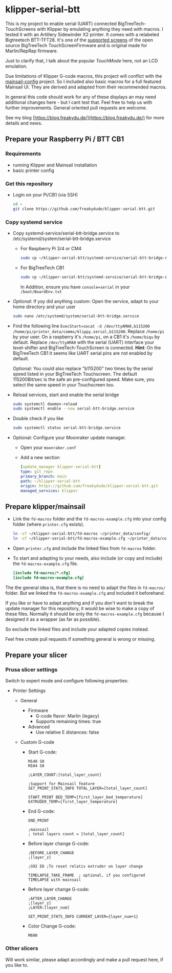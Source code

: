 # klipper-serial-btt

This is my project to enable serial (UART) connected BigTreeTech-TouchScreens with Klipper by emulating anything they need with macros. I tested it with an Artillery Sidewinder X2 printer. It comes with a relabeled Bigtreetech BTT-TFT28. It's one of the [supported screens](https://github.com/bigtreetech/BIGTREETECH-TouchScreenFirmware#supported-screens) of the open source BigTreeTech TouchScreenFirmware and is original made for Marlin/RepRap firmware.

Just to clarify that, I talk about the popular _TouchMode_ here, not an LCD emulation.

Due limitations of Klipper G-code macros, this project will conflict with the [mainsail-config](https://github.com/mainsail-crew/mainsail-config) project. So I included also basic macros for a full featured Mainsail UI. They are derived and adapted from their recommended macros.

In general this code should work for any of these displays an may need additional changes here - but I cant test that.
Feel free to help us with further improvements. General oriented pull requests are welcome.

See my blog [https://blog.freakydu.de/](https://blog.freakydu.de/) for more details and news.

## Prepare your Raspberry Pi / BTT CB1

### Requirements

- running Klipper and Mainsail installation
- basic printer config

### Get this repository

- Login on your Pi/CB1 (via SSH)

  ```bash
  cd ~
  git clone https://github.com/freakydude/klipper-serial-btt.git
  ```

### Copy systemd service

- Copy systemd-service/serial-btt-bridge.service to /etc/systemd/system/serial-btt-bridge.service

  - For Raspberry Pi 3/4 or CM4

    ```bash
    sudo cp ~/klipper-serial-btt/systemd-service/serial-btt-bridge-rpi.service /etc/systemd/system/  serial-btt-bridge.service
    ```

  - For BigTreeTech CB1

    ```bash
    sudo cp ~/klipper-serial-btt/systemd-service/serial-btt-bridge-cb1.service /etc/systemd/system/  serial-btt-bridge.service
    ```

    In Addition, ensure you have `console=serial` in your `/boot/BoardEnv.txt`

- _Optional:_ If yoy did anything custom: Open the service, adapt to your home directory and your user

  ```bash
  sudo nano /etc/systemd/system/serial-btt-bridge.service
  ```

- Find the following line `ExecStart=socat -d /dev/ttyAMA0,b115200 /home/pi/printer_data/comms/klippy.serial,b115200`. Replace `/home/pi` by your user. On a raspberry it's `/home/pi`, on a CB1 it's `/home/biqu` by default. Replace `/dev/ttyAMA0` with the serial (UART) interface your level-shifter and BigTreeTech-TouchScreen is connected. **Hint**: On the BigTreeTech CB1 it seems like UART serial pins are not enabled by default.

  Optional: You could also replace "b115200" two times by the serial speed listed in your BigTreeTech Touchscreen. The default 115200Bit/sec is the safe an pre-configured speed. Make sure, you select the same speed in your Touchscreen too.

- Reload services, start and enable the serial bridge

  ```bash
  sudo systemctl daemon-reload
  sudo systemctl enable --now serial-btt-bridge.service
  ```

- Double check if you like

  ```bash
  sudo systemctl status serial-btt-bridge.service
  ```

- Optional: Configure your Moonraker update manager.

  - Open your `moonraker.conf`
  - Add a new section

    ```yml
    [update_manager klipper-serial-btt]
    type: git_repo
    primary_branch: main
    path: ~/klipper-serial-btt
    origin: https://github.com/freakydude/klipper-serial-btt.git
    managed_services: klipper
    ```

## Prepare klipper/mainsail

- Link the `fd-macros` folder and the `fd-macros-example.cfg` into your config folder (where `printer.cfg` exists).

  ```bash
  ln -sf ~/klipper-serial-btt/fd-macros ~/printer_data/config/
  ln -sf ~/klipper-serial-btt/fd-macros-example.cfg ~/printer_data/config/
  ```

- Open `printer.cfg` and include the linked files from `fd-macros` folder.

- To start and adapting to your needs, also include (or copy and include) the `fd-macros-example.cfg` file.

  ```ini
  [include fd-macros/*.cfg]
  [include fd-macros-example.cfg]
  ```

The the general idea is, that there is no need to adapt the files in `fd-macros/` folder. But we linked the `fd-macros-example.cfg` and included it beforehand.

If you like or have to adapt anything and if you don't want to break the update manager for this repository, it would be wise to make a copy of these files. Normally it should be only the `fd-macros-example.cfg` because I designed it as a wrapper (as far as possible).

So exclude the linked files and include your adapted copies instead.

Feel free create pull requests if something general is wrong or missing.

## Prepare your slicer

### Prusa slicer settings

Switch to expert mode and configure following properties:

- Printer Settings

  - General
    - Firmware
      - G-code flavor: Marlin (legacy)
      - Supports remaining times: true
    - Advanced
      - Use relative E distances: false
  - Custom G-code

    - Start G-code:

      ```gcode
      M140 S0
      M104 S0

      ;LAYER_COUNT:[total_layer_count]

      ;Support for Mainsail feature
      SET_PRINT_STATS_INFO TOTAL_LAYER=[total_layer_count]

      START_PRINT BED_TEMP=[first_layer_bed_temperature] EXTRUDER_TEMP=[first_layer_temperature]
      ```

    - End G-code:

      ```gcode
      END_PRINT

      ;mainsail
      ; total layers count = [total_layer_count]
      ```

    - Before layer change G-code:

      ```gcode
      ;BEFORE_LAYER_CHANGE
      ;[layer_z]

      ;G92 E0 ;To reset relativ extruder on layer change

      TIMELAPSE_TAKE_FRAME  ; optional, if you configured TIMELAPSE with mainsail
      ```

    - Before layer change G-code:

      ```gcode
      ;AFTER_LAYER_CHANGE
      ;[layer_z]
      ;LAYER:[layer_num]

      SET_PRINT_STATS_INFO CURRENT_LAYER={layer_num+1}
      ```

    - Color Change G-code:

      ```gcode
      M600
      ```

### Other slicers

Will work similar, please adapt accordingly and make a pull request here, if you like to.

